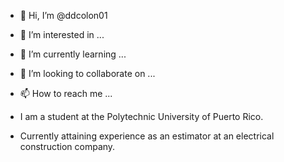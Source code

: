 - 👋 Hi, I’m @ddcolon01
- 👀 I’m interested in ...
- 🌱 I’m currently learning ...
- 💞️ I’m looking to collaborate on ...
- 📫 How to reach me ...

- I am a student at the Polytechnic University of Puerto Rico.
- Currently attaining experience as an estimator at an electrical construction company.

<!---
ddcolon01/ddcolon01 is a ✨ special ✨ repository because its `README.md` (this file) appears on your GitHub profile.
You can click the Preview link to take a look at your changes.
--->
